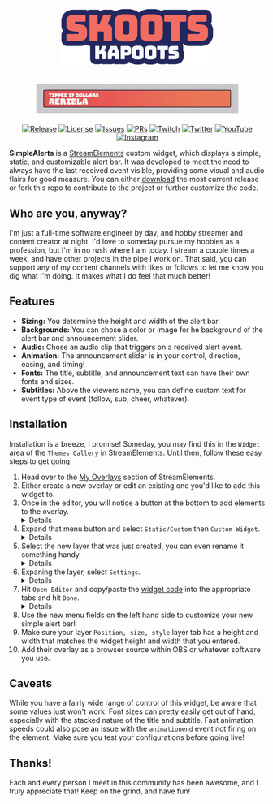 <h1 align="center">
  <img src="assets/logo_type.png" alt="@skootskapoots" width="300px" />
</h1>
<h2 align="center">
  <img alt="A simple, static, and customizable alert bar" src="assets/alert_example.gif">
</h2>

<div align="center">

[![Release][release-badge]][repo] [![License][license-badge]][license] [![Issues][issues-badge]][issues] [![PRs][prs-badge]][prs] [![Twitch][twitch-badge]][twitch-link] [![Twitter][twitter-badge]][twitter-link] [![YouTube][youtube-badge]][youtube-link] [![Instagram][instagram-badge]][instagram-link]

</div>

**SimpleAlerts** is a [StreamElements](https://streamelements.com/) custom widget, which displays a simple, static, and customizable alert bar. It was developed to meet the need to always have the last received event visible, providing some visual and audio flairs for good measure. You can either [download](https://github.com/skootskapoots/simplealerts/releases/latest) the most current release or fork this repo to contribute to the project or further customize the code.

## Who are you, anyway?

I'm just a full-time software engineer by day, and hobby streamer and content creator at night. I'd love to someday pursue my hobbies as a profession, but I'm in no rush where I am today. I stream a couple times a week, and have other projects in the pipe I work on. That said, you can support any of my content channels with likes or follows to let me know you dig what I'm doing. It makes what I do feel that much better!

## Features

- **Sizing:** You determine the height and width of the alert bar.
- **Backgrounds:** You can chose a color or image for he background of the alert bar and announcement slider.
- **Audio:** Chose an audio clip that triggers on a received alert event.
- **Animation:** The announcement slider is in your control, direction, easing, and timing!
- **Fonts:** The title, subtitle, and announcement text can have their own fonts and sizes.
- **Subtitles:** Above the viewers name, you can define custom text for event type of event (follow, sub, cheer, whatever).

## Installation

Installation is a breeze, I promise! Someday, you may find this in the `Widget` area of the `Themes Gallery` in StreamElements. Until then, follow these easy steps to get going:

1. Head over to the [My Overlays](https://streamelements.com/dashboard/overlays) section of StreamElements.
2. Either create a new overlay or edit an existing one you'd like to add this widget to.
3. Once in the editor, you will notice a button at the bottom to add elements to the overlay. <details>
<img alt="Bottom overlay menu location" src="assets/step3.png"></details>
4. Expand that menu button and select `Static/Custom` then `Custom Widget`. <details>
<img alt="Custom widget location" src="assets/step4.png"></details>
5. Select the new layer that was just created, you can even rename it something handy. <details>
<img alt="New widget layer" src="assets/step5.png"></details>
6. Expaning the layer, select `Settings`. <details>
<img alt="New widget settings" src="assets/step6.png"></details>
7. Hit `Open Editor` and copy/paste the [widget code](https://github.com/skootskapoots/simplealerts/tree/master/src) into the appropriate tabs and hit `Done`. <details>
<img alt="Paste in code" src="assets/step7.png"></details>
8. Use the new menu fields on the left hand side to customize your new simple alert bar!
9. Make sure your layer `Position, size, style` layer tab has a height and width that matches the widget height and width that you entered.
10. Add their overlay as a browser source within OBS or whatever software you use.

## Caveats

While you have a fairly wide range of control of this widget, be aware that some values just won't work. Font sizes can pretty easily get out of hand, especially with the stacked nature of the title and subtitle. Fast animation speeds could also pose an issue with the `animationend` event not firing on the element. Make sure you test your configurations before going live!

## Thanks!

Each and every person I meet in this community has been awesome, and I truly appreciate that! Keep on the grind, and have fun!

<!--
Link References
-->

[repo]: https://github.com/skootskapoots/simplealerts/releases/latest "Latest release"
[license]: https://github.com/skootskapoots/simplealerts/LICENSE.md "Our license"
[issues]: https://github.com/skootskapoots/simplealerts/issues "View or log an issue"
[prs]: https://github.com/skootskapoots/simplealerts/pulls "Feel free to submit a PR!"
[twitch-link]: http://www.twitch.com/skootskapoots "Check me out on Twitch!"
[twitter-link]: http://www.twitter.com/skootskapoots "I post on Twitter time to time"
[youtube-link]: https://www.youtube.com/channel/UCHkyBxDsnIxB-r3YUJg9qSQ "For more programming and other content"
[instagram-link]: http://www.instagram.com/skootskapoots "I am also a human with a human life!"

<!--
Badge References
-->

[release-badge]: https://img.shields.io/github/v/release/skootskapoots/simplealerts.svg?style=for-the-badge&labelColor=24275d
[issues-badge]: https://img.shields.io/badge/issues-report-red.svg?style=for-the-badge&labelColor=24275d
[prs-badge]: https://img.shields.io/badge/prs-welcomed-green.svg?style=for-the-badge&labelColor=24275d
[twitch-badge]: https://img.shields.io/badge/skootskapoots-twitch-9146ff.svg?style=for-the-badge&logo=twitch&labelColor=24275d
[twitter-badge]: https://img.shields.io/badge/skootskapoots-twitter-00aced.svg?style=for-the-badge&logo=twitter&labelColor=24275d
[youtube-badge]: https://img.shields.io/badge/skootskapoots-youtube-c4302b.svg?style=for-the-badge&logo=youtube&labelColor=24275d
[instagram-badge]: https://img.shields.io/badge/skootskapoots-instagram-3f729b.svg?style=for-the-badge&logo=instagram&labelColor=24275d
[license-badge]: https://img.shields.io/github/license/skootskapoots/simplealerts?color=A31F34&style=for-the-badge
